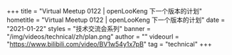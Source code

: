 +++
title = "Virtual Meetup 0122 | openLooKeng 下一个版本的计划"
hometitle = "Virtual Meetup 0122 | openLooKeng 下一个版本的计划"
date = "2021-01-22"
styles = "技术交流会系列"
banner = "/img/videos/technical/zh/plan.png"
author = ""
videourl = "https://www.bilibili.com/video/BV1w54y1x7pB"
tag = "technical"
+++